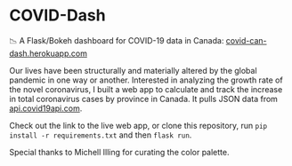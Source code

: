 # COVID-Dash
📉 A Flask/Bokeh dashboard for COVID-19 data in Canada: [covid-can-dash.herokuapp.com](http://covid-can-dash.herokuapp.com/)

Our lives have been structurally and materially altered by the global pandemic in one way or another. Interested in analyzing the growth rate of the novel coronavirus, I built a web app to calculate and track the increase in total coronavirus cases by province in Canada. It pulls JSON data from [api.covid19api.com](https://api.covid19api.com/).

Check out the link to the live web app, or clone this repository, run `pip install -r requirements.txt` and then `flask run`.

Special thanks to Michell Illing for curating the color palette.

